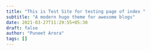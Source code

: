 ```yaml
---
title: "This is Test Site for testing page of index "
subtitle: "A modern hugo theme for awesome blogs"
date: 2021-03-27T11:29:55+05:30
draft: false
author: "Puneet Arora"
tags: []
---
```



